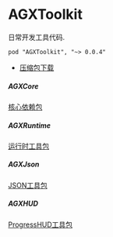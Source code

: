 # AGXToolkit

日常开发工具代码.

    pod "AGXToolkit", "~> 0.0.4"

* [压缩包下载](https://raw.githubusercontent.com/CharLemAznable/AGXToolkit/master/Products/AGXToolkit.zip)

##### AGXCore

  [核心依赖包](https://github.com/CharLemAznable/AGXToolkit/tree/master/AGXCore)

##### AGXRuntime

  [运行时工具包](https://github.com/CharLemAznable/AGXToolkit/tree/master/AGXRuntime)

##### AGXJson

  [JSON工具包](https://github.com/CharLemAznable/AGXToolkit/tree/master/AGXJson)

##### AGXHUD

  [ProgressHUD工具包](https://github.com/CharLemAznable/AGXToolkit/tree/master/AGXHUD)

